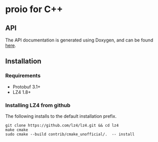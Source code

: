 # proio for C++
## API
The API documentation is generated using Doxygen, and can be found
[here](https://decibelcooper.github.io/cpp-proio-docs/).

## Installation
### Requirements
* Protobuf 3.1+
* LZ4 1.8+

### Installing LZ4 from github
The following installs to the default installation prefix.
```
git clone https://github.com/lz4/lz4.git && cd lz4
make cmake
sudo cmake --build contrib/cmake_unofficial/.  -- install
```

